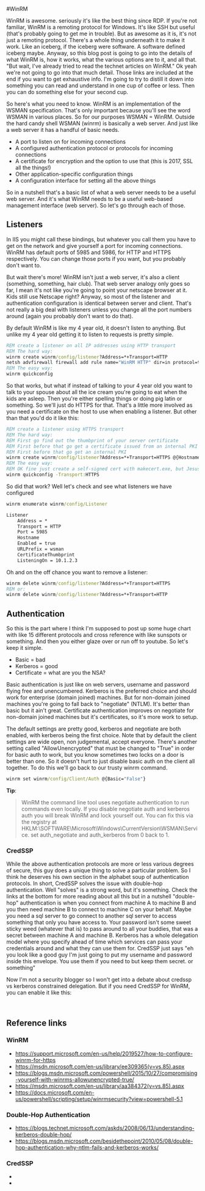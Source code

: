 #WinRM

WinRM is awesome.  seriously it's like the best thing since RDP.  If you're not familiar, WinRM is a remoting protocol for Windows.  It's like SSH but useful (that's probably going to get me in trouble).  But as awesome as it is, it's not just a remoting protocol.  There's a whole thing underneath it to make it work.  Like an iceberg, if the iceberg were software.  A software defined iceberg maybe.  Anyway, so this blog post is going to go into the details of what WinRM is, how it works, what the various options are to it, and all that.  "But wait, I've already tried to read the technet articles on WinRM."  Ok yeah we're not going to go into that much detail.  Those links are included at the end if you want to get exhaustive info.  I'm going to try to distill it down into something you can read and understand in one cup of coffee or less.  Then you can do something else for your second cup.

So here's what you need to know.  WinRM is an implementation of the WSMAN specification.  That's only important because you'll see the word WSMAN in various places.  So for our purposes WSMAN = WinRM.  Outside the hard candy shell WSMAN (winrm) is basically a web server.  And just like a web server it has a handful of basic needs.

* A port to listen on for incoming connections
* A configured authentication protocol or protocols for incoming connections
* A certificate for encryption and the option to use that (this is 2017, SSL all the things!)
* Other application-specific configuration things
* A configuration interface for setting all the above things

So in a nutshell that's a basic list of what a web server needs to be a useful web server.  And it's what WinRM needs to be a useful web-based management interface (web server).  So let's go through each of those.

## Listeners

In IIS you might call these bindings, but whatever you call them you have to get on the network and give yourself a port for incoming connections.  WinRM has default ports of 5985 and 5986, for HTTP and HTTPS respectively.  You can change those ports if you want, but you probably don't want to.

But wait there's more!  WinRM isn't just a web server, it's also a client (something, something, hair club).  That web server analogy only goes so far, I mean it's not like you're going to point your netscape browser at it.  Kids still use Netscape right?  Anyway, so most of the listener and authentication configuration is identical between server and client.  That's not really a big deal with listeners unless you change all the port numbers around (again you probably don't want to do that).

By default WinRM is like my 4 year old, it doesn't listen to anything.  But unlike my 4 year old getting it to listen to requests is pretty simple.

```cmd
REM create a listener on all IP addresses using HTTP transport
REM The hard way:
winrm create winrm/config/listener?Address=*+Transport=HTTP
netsh advfirewall firewall add rule name="WinRM HTTP" dir=in protocol=tcp localport=5985 action=allow
REM The easy way:
winrm quickconfig
```

So that works, but what if instead of talking to your 4 year old you want to talk to your spouse about all the ice cream you're going to eat when the kids are asleep.  Then you're either spelling things or doing pig latin or something.  So we'll just do HTTPS for that.  That's a little more involved as you need a certificate on the host to use when enabling a listener.  But other than that you'd do it like this:

```cmd
REM create a listener using HTTPS transport
REM The hard way:
REM First go find out the thumbprint of your server certificate
REM First before that go get a certificate issued from an internal PKI or something
REM First before that go get an internal PKI
winrm create winrm/config/listener?Address=*+Transport=HTTPS @{Hostname="ServerFQDN";CertificateThumbprint="97A2251B175DF6A2ABCB85FDF2FFF915DAB"}
REM The easy way:
REM OK fine just create a self-signed cert with makecert.exe, but Jesus kicks a puppy every time you do that.
winrm quickconfig -Transport:HTTPS
```

So did that work?  Well let's check and see what listeners we have configured

```cmd
winrm enumerate winrm/config/Listener

Listener
    Address = *
    Transport = HTTP
    Port = 5985
    Hostname
    Enabled = true
    URLPrefix = wsman
    CertificateThumbprint
    ListeningOn = 10.1.2.3
```

Oh and on the off chance you want to remove a listener:

```cmd
winrm delete winrm/config/listener?Address=*+Transport=HTTPS
REM or:
winrm delete winrm/config/listener?Address=*+Transport=HTTP
```

## Authentication

So this is the part where I think I'm supposed to post up some huge chart with like 15 different protocols and cross reference with like sunspots or something.  And then you either glaze over or run off to youtube.  So let's keep it simple.

* Basic = bad
* Kerberos = good
* Certificate = what are you the NSA?

Basic authentication is just like on web servers, username and password flying free and unencumbered.  Kerberos is the preferred choice and should work for enterprise (domain joined) machines.  But for non-domain joined machines you're going to fall back to "negotiate" (NTLM).  It's better than basic but it ain't great.  Certificate authentication improves on negotiate for non-domain joined machines but it's certificates, so it's more work to setup.

The default settings are pretty good, kerberos and negotiate are both enabled, with kerberos being the first choice.  Note that by default the client settings are wide open, non judgemental, accept everyone.  There's another setting called "AllowUnencrypted" that must be changed to "True" in order for basic auth to work, but you know sometimes two locks on a door is better than one. So it doesn't hurt to just disable basic auth on the client all together.  To do this we'll go back to our trusty winrm command.

```cmd
winrm set winrm/config/Client/Auth @{Basic="False"}
```

__Tip__:
> WinRM the command line tool uses negotiate authentication to run commands even locally.  If you disable negotiate auth and kerberos auth you will break WinRM and lock yourself out.  You can fix this via the registry at HKLM:\SOFTWARE\Microsoft\Windows\CurrentVersion\WSMAN\Service.  set auth_negotiate and auth_kerberos from 0 back to 1.

### CredSSP

While the above authentication protocols are more or less various degrees of secure, this guy does a unique thing to solve a particular problem.  So I think he deserves his own section in the alphabet soup of authentication protocols.  In short, CredSSP solves the issue with double-hop authentication.  Well "solves" is a strong word, but it's something.  Check the links at the bottom for more reading about all this but in a nutshell "double-hop" authentication is when you connect from machine A to machine B and you then need machine B to connect to machine C on your behalf.  Maybe you need a sql server to go connect to another sql server to access something that only you have access to.  Your password isn't some sweet sticky weed (whatever that is) to pass around to all your buddies, that was a secret between machine A and machine B.  Kerberos has a whole delegation model where you specify ahead of time which services can pass your credentials around and what they can use them for.  CredSSP just says "eh you look like a good guy I'm just going to put my username and password inside this envelope.  You use them if you need to but keep them secret. or something"

Now I'm not a security blogger so I won't get into a debate about credssp vs kerberos constrained delegation.  But if you need CredSSP for WinRM, you can enable it like this:

```cmd
  
```

## Reference links
### WinRM
* https://support.microsoft.com/en-us/help/2019527/how-to-configure-winrm-for-https
* https://msdn.microsoft.com/en-us/library/ee309365(v=vs.85).aspx
* https://blogs.msdn.microsoft.com/powershell/2015/10/27/compromising-yourself-with-winrms-allowunencrypted-true/
* https://msdn.microsoft.com/en-us/library/aa384372(v=vs.85).aspx
* https://docs.microsoft.com/en-us/powershell/scripting/setup/winrmsecurity?view=powershell-5.1
### Double-Hop Authentication
* https://blogs.technet.microsoft.com/askds/2008/06/13/understanding-kerberos-double-hop/
* https://blogs.msdn.microsoft.com/besidethepoint/2010/05/08/double-hop-authentication-why-ntlm-fails-and-kerberos-works/
### CredSSP
* 
* 